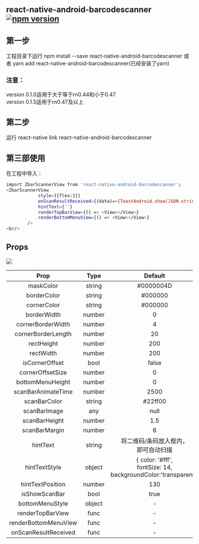 ## react-native-android-barcodescanner [![npm version](https://badge.fury.io/js/react-native-android-barcodescanner.svg)](https://badge.fury.io/js/react-native-android-barcodescanner)
## 第一步
工程目录下运行 npm install --save react-native-android-barcodescanner 或者 yarn add react-native-android-barcodescanner(已经安装了yarn)

### 注意：
version 0.1.0适用于大于等于rn0.44和小于0.47<br/>
version 0.1.5适用于rn0.47及以上
## 第二步
运行 react-native link react-native-android-barcodescanner
## 第三部使用
在工程中导入：
```bash
import ZbarScannerView from 'react-native-android-barcodescanner';
<ZbarScannerView
            style={{flex:1}}
            onScanResultReceived={(data)=>{ToastAndroid.show(JSON.stringify(data),ToastAndroid.SHORT)}}
            hintText={''}
            renderTopBarView={() => <View></View>}
            renderBottomMenuView={() => <View></View>}
        />
<br/>
```
## Props

![](https://github.com/MarnoDev/AC-QRCode-RN/blob/master/screenshots/ac-qrcode-props.jpg)

|Prop|Type|Default|Optional|
|:--:|:--:|:--:|:--:|
|maskColor|string|#0000004D|true|
|borderColor|string|#000000|true|
|cornerColor|string|#000000|true|
|borderWidth|number|0|true|
|cornerBorderWidth|number|4|true|
|cornerBorderLength|number|20|true|
|rectHeight|number|200|true|
|rectWidth|number|200|true|
|isCornerOffset|bool|false|true|
|cornerOffsetSize|number|0|true|
|bottomMenuHeight|number|0|true|
|scanBarAnimateTime|number|2500|true|
|scanBarColor|string|#22ff00|true|
|scanBarImage|any|null|true|
|scanBarHeight|number|1.5|true|
|scanBarMargin|number|6|true|
|hintText|string|将二维码/条码放入框内，</br>即可自动扫描|true|
|hintTextStyle|object|{ color: '#fff', </br>fontSize: 14,</br>backgroundColor:'transparent'}|true|
|hintTextPosition|number|130|true|
|isShowScanBar|bool|true|true|
|bottomMenuStyle|object|-|true|
|renderTopBarView|func|-|flase|
|renderBottomMenuView|func|-|false|
|onScanResultReceived|func|-|false|
